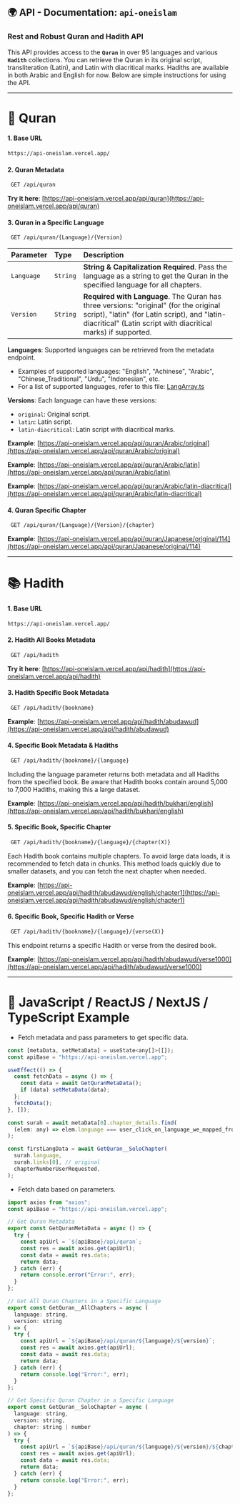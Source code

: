 ## 🌍 API - Documentation: `api-oneislam`

### Rest and Robust Quran and Hadith API

This API provides access to the **`Quran`** in over 95 languages and various **`Hadith`** collections. You can retrieve the Quran in its original script, transliteration (Latin), and Latin with diacritical marks. Hadiths are available in both Arabic and English for now. Below are simple instructions for using the API.

---

# 📖 Quran

#### 1. Base URL

```bash
https://api-oneislam.vercel.app/
```

#### 2. Quran Metadata

```bash
 GET /api/quran
```

**Try it here**: [https://api-oneislam.vercel.app/api/quran](https://api-oneislam.vercel.app/api/quran)

#### 3. Quran in a Specific Language

```bash
 GET /api/quran/{Language}/{Version}
```

| Parameter  | Type     | Description                                                                                                                                                                                             |
| :--------- | :------- | :------------------------------------------------------------------------------------------------------------------------------------------------------------------------------------------------------ |
| `Language` | `String` | **String & Capitalization Required**. Pass the language as a string to get the Quran in the specified language for all chapters.                                                                        |
| `Version`  | `String` | **Required with Language**. The Quran has three versions: "original" (for the original script), "latin" (for Latin script), and "latin-diacritical" (Latin script with diacritical marks) if supported. |

**Languages**: Supported languages can be retrieved from the metadata endpoint.

- Examples of supported languages: "English", "Achinese", "Arabic", "Chinese_Traditional", "Urdu", "Indonesian", etc.
- For a list of supported languages, refer to this file: [LangArray.ts](https://raw.githubusercontent.com/haseebllc/api-oneislam/main/app/api/quran/%5B...slug%5D/LangArray.ts)

**Versions**: Each language can have these versions:

- `original`: Original script.
- `latin`: Latin script.
- `latin-diacritical`: Latin script with diacritical marks.

**Example**: [https://api-oneislam.vercel.app/api/quran/Arabic/original](https://api-oneislam.vercel.app/api/quran/Arabic/original)

**Example**: [https://api-oneislam.vercel.app/api/quran/Arabic/latin](https://api-oneislam.vercel.app/api/quran/Arabic/latin)

**Example**: [https://api-oneislam.vercel.app/api/quran/Arabic/latin-diacritical](https://api-oneislam.vercel.app/api/quran/Arabic/latin-diacritical)

#### 4. Quran Specific Chapter

```bash
 GET /api/quran/{Language}/{Version}/{chapter}
```

**Example**: [https://api-oneislam.vercel.app/api/quran/Japanese/original/114](https://api-oneislam.vercel.app/api/quran/Japanese/original/114)

---

# 📚 Hadith

#### 1. Base URL

```bash
https://api-oneislam.vercel.app/
```

#### 2. Hadith All Books Metadata

```bash
 GET /api/hadith
```

**Try it here**: [https://api-oneislam.vercel.app/api/hadith](https://api-oneislam.vercel.app/api/hadith)

#### 3. Hadith Specific Book Metadata

```bash
 GET /api/hadith/{bookname}
```

**Example**: [https://api-oneislam.vercel.app/api/hadith/abudawud](https://api-oneislam.vercel.app/api/hadith/abudawud)

#### 4. Specific Book Metadata & Hadiths

```bash
 GET /api/hadith/{bookname}/{language}
```

Including the language parameter returns both metadata and all Hadiths from the specified book. Be aware that Hadith books contain around 5,000 to 7,000 Hadiths, making this a large dataset.

**Example**: [https://api-oneislam.vercel.app/api/hadith/bukhari/english](https://api-oneislam.vercel.app/api/hadith/bukhari/english)

#### 5. Specific Book, Specific Chapter

```bash
 GET /api/hadith/{bookname}/{language}/{chapter(X)}
```

Each Hadith book contains multiple chapters. To avoid large data loads, it is recommended to fetch data in chunks. This method loads quickly due to smaller datasets, and you can fetch the next chapter when needed.

**Example**: [https://api-oneislam.vercel.app/api/hadith/abudawud/english/chapter1](https://api-oneislam.vercel.app/api/hadith/abudawud/english/chapter1)

#### 6. Specific Book, Specific Hadith or Verse

```bash
 GET /api/hadith/{bookname}/{language}/{verse(X)}
```

This endpoint returns a specific Hadith or verse from the desired book.

**Example**: [https://api-oneislam.vercel.app/api/hadith/abudawud/verse1000](https://api-oneislam.vercel.app/api/hadith/abudawud/verse1000)

---

# 📝 JavaScript / ReactJS / NextJS / TypeScript Example

- Fetch metadata and pass parameters to get specific data.

```javascript
const [metaData, setMetaData] = useState<any[]>([]);
const apiBase = "https://api-oneislam.vercel.app";

useEffect(() => {
  const fetchData = async () => {
    const data = await GetQuranMetaData();
    if (data) setMetaData(data);
  };
  fetchData();
}, []);

const surah = await metaData[0].chapter_details.find(
  (elem: any) => elem.language === user_click_on_language_we_mapped_from_metadata
);

const firstLangData = await GetQuran__SoloChapter(
  surah.language,
  surah.links[0], // original
  chapterNumberUserRequested,
);
```

- Fetch data based on parameters.

```javascript
import axios from "axios";
const apiBase = "https://api-oneislam.vercel.app";

// Get Quran Metadata
export const GetQuranMetaData = async () => {
  try {
    const apiUrl = `${apiBase}/api/quran`;
    const res = await axios.get(apiUrl);
    const data = await res.data;
    return data;
  } catch (err) {
    return console.error("Error:", err);
  }
};

// Get All Quran Chapters in a Specific Language
export const GetQuran__AllChapters = async (
  language: string,
  version: string
) => {
  try {
    const apiUrl = `${apiBase}/api/quran/${language}/${version}`;
    const res = await axios.get(apiUrl);
    const data = await res.data;
    return data;
  } catch (err) {
    return console.log("Error:", err);
  }
};

// Get Specific Quran Chapter in a Specific Language
export const GetQuran__SoloChapter = async (
  language: string,
  version: string,
  chapter: string | number
) => {
  try {
    const apiUrl = `${apiBase}/api/quran/${language}/${version}/${chapter}`;
    const res = await axios.get(apiUrl);
    const data = await res.data;
    return data;
  } catch (err) {
    return console.log("Error:", err);
  }
};
```
